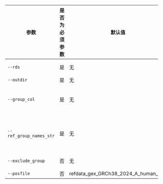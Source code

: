 | 参数                    | 是否为必须参数 | 默认值                              | 描述                                                      |
| ----------------------- | -------------- | ----------------------------------- | --------------------------------------------------------- |
| `--rds`                 | 是             | 无                                  | seurat对象的rds路径                                       |
| `--outdir`              | 是             | 无                                  | 结果输出路径                                              |
| `--group_col`           | 是             | 无                                  | 用于比较分析列的列名，必须在rds@meta.data中存在           |
| `--ref_group_names_str` | 是             | 无                                  | 正常样本的信息，逗号分隔，名称必须在--group_col指定的列中 |
| `--exclude_group`       | 否             | 无                                  | 哪些组不用于分析                                          |
| `--posfile`             | 否             | refdata_gex_GRCh38_2024_A_human_pos | 位点信息文件                                              |

